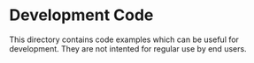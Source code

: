 # Development Code

This directory contains code examples which can be useful for development.
They are not intented for regular use by end users.
